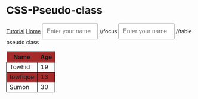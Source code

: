 # CSS-Pseudo-class
 <style>
   a.my-link:hover{
     background: green;
   }
    </style>
</head>
<body>
  <a class="my-link" href="#">Tutorial</a>
  <a href="#">Home</a>
</body>
<style>
      input{
        padding: 10px;
        font-size: 1rem;
        width: 150px;
      }
    input:hover{
     background: green;
    }
    </style>
</head>
<body>
  <input type="text" placeholder="Enter your name">
</body>
//focus
<style>
      input{
        padding: 10px;
        font-size: 1rem;
        width: 150px;
      }
    input:focus{
     background: green;
    }
    </style>
</head>
<body>
  <input type="text" placeholder="Enter your name">
</body>
//table pseudo class
<style>
      table tr td{
        border: 1px solid black;
      }
      tr:nth-child(odd){
        background: brown;
      }
    </style>
</head>
<body>
  <table>
  <tr>
  <th>Name</th>
  <th>Age</th>
  </tr>
  <tr>
    <td>Towhid</td>
    <td>19</td>
  </tr>
  <tr>
    <td>towfique</td>
    <td>13</td>
  </tr>
  <tr>
    <td>Sumon</td>
    <td>30</td>
  </tr>
  </table>
</body>
